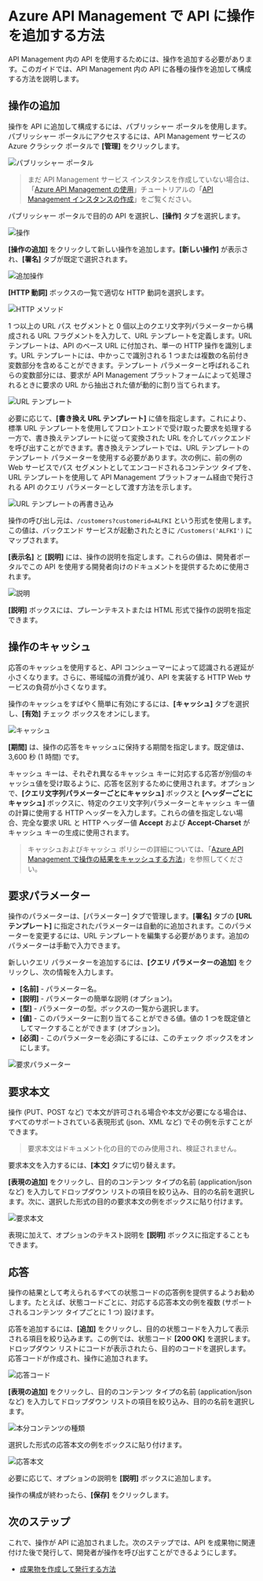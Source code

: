 <properties 
	pageTitle="Azure API Management で API に操作を追加する方法 | Microsoft Azure" 
	description="Azure API Management で API に操作を追加する方法について説明します。" 
	services="api-management" 
	documentationCenter="" 
	authors="steved0x" 
	manager="erikre" 
	editor=""/>

<tags 
	ms.service="api-management" 
	ms.workload="mobile" 
	ms.tgt_pltfrm="na" 
	ms.devlang="na" 
	ms.topic="article" 
	ms.date="05/25/2016" 
	ms.author="sdanie"/>

# Azure API Management で API に操作を追加する方法

API Management 内の API を使用するためには、操作を追加する必要があります。このガイドでは、API Management 内の API に各種の操作を追加して構成する方法を説明します。

## <a name="add-operation"> </a>操作の追加

操作を API に追加して構成するには、パブリッシャー ポータルを使用します。パブリッシャー ポータルにアクセスするには、API Management サービスの Azure クラシック ポータルで **[管理]** をクリックします。

![パブリッシャー ポータル][api-management-management-console]

>まだ API Management サービス インスタンスを作成していない場合は、「[Azure API Management の使用][]」チュートリアルの「[API Management インスタンスの作成][]」をご覧ください。

パブリッシャー ポータルで目的の API を選択し、**[操作]** タブを選択します。

![操作][api-management-operations]

**[操作の追加]** をクリックして新しい操作を追加します。**[新しい操作]** が表示され、**[署名]** タブが既定で選択されます。

![追加操作][api-management-add-operation]

**[HTTP 動詞]** ボックスの一覧で適切な HTTP 動詞を選択します。

![HTTP メソッド][api-management-http-method]

<a name="url-template"></a>

1 つ以上の URL パス セグメントと 0 個以上のクエリ文字列パラメーターから構成される URL フラグメントを入力して、URL テンプレートを定義します。URL テンプレートは、API のベース URL に付加され、単一の HTTP 操作を識別します。URL テンプレートには、中かっこで識別される 1 つまたは複数の名前付き変数部分を含めることができます。テンプレート パラメーターと呼ばれるこれらの変数部分には、要求が API Management プラットフォームによって処理されるときに要求の URL から抽出された値が動的に割り当てられます。

![URL テンプレート][api-management-url-template]

<a name="rewrite-url-template"></a>

必要に応じて、**[書き換え URL テンプレート]** に値を指定します。これにより、標準 URL テンプレートを使用してフロントエンドで受け取った要求を処理する一方で、書き換えテンプレートに従って変換された URL を介してバックエンドを呼び出すことができます。書き換えテンプレートでは、URL テンプレートのテンプレート パラメーターを使用する必要があります。次の例に、前の例の Web サービスでパス セグメントとしてエンコードされるコンテンツ タイプを、URL テンプレートを使用して API Management プラットフォーム経由で発行される API のクエリ パラメーターとして渡す方法を示します。

![URL テンプレートの再書き込み][api-management-url-template-rewrite]

操作の呼び出し元は、`/customers?customerid=ALFKI` という形式を使用します。この値は、バックエンド サービスが起動されたときに `/Customers('ALFKI')` にマップされます。


**[表示名]** と **[説明]** には、操作の説明を指定します。これらの値は、開発者ポータルでこの API を使用する開発者向けのドキュメントを提供するために使用されます。

![説明][api-management-description]

**[説明]** ボックスには、プレーンテキストまたは HTML 形式で操作の説明を指定できます。

## <a name="operation-caching"> </a>操作のキャッシュ

応答のキャッシュを使用すると、API コンシューマーによって認識される遅延が小さくなります。さらに、帯域幅の消費が減り、API を実装する HTTP Web サービスの負荷が小さくなります。

操作のキャッシュをすばやく簡単に有効にするには、**[キャッシュ]** タブを選択し、**[有効]** チェック ボックスをオンにします。

![キャッシュ][api-management-caching-tab]

**[期間]** は、操作の応答をキャッシュに保持する期間を指定します。既定値は、3,600 秒 (1 時間) です。

キャッシュ キーは、それぞれ異なるキャッシュ キーに対応する応答が別個のキャッシュ値を受け取るように、応答を区別するために使用されます。オプションで、**[クエリ文字列パラメーターごとにキャッシュ]** ボックスと **[ヘッダーごとにキャッシュ]** ボックスに、特定のクエリ文字列パラメーターとキャッシュ キー値の計算に使用する HTTP ヘッダーを入力します。これらの値を指定しない場合、完全な要求 URL と HTTP ヘッダー値 **Accept** および **Accept-Charset** がキャッシュ キーの生成に使用されます。

>キャッシュおよびキャッシュ ポリシーの詳細については、「[Azure API Management で操作の結果をキャッシュする方法][]」を参照してください。


## <a name="request-parameters"> </a>要求パラメーター

操作のパラメーターは、[パラメーター] タブで管理します。**[署名]** タブの **[URL テンプレート]** に指定されたパラメーターは自動的に追加されます。このパラメーターを変更するには、URL テンプレートを編集する必要があります。追加のパラメーターは手動で入力できます。

新しいクエリ パラメーターを追加するには、**[クエリ パラメーターの追加]** をクリックし、次の情報を入力します。

-	**[名前]** - パラメーター名。
-	**[説明]** - パラメーターの簡単な説明 (オプション)。
-	**[型]** - パラメーターの型。ボックスの一覧から選択します。
-	**[値]** - このパラメーターに割り当てることができる値。値の 1 つを既定値としてマークすることができます (オプション)。
-	**[必須]** - このパラメーターを必須にするには、このチェック ボックスをオンにします。 

![要求パラメーター][api-management-request-parameters]

## <a name="request-body"> </a>要求本文

操作 (PUT、POST など) で本文が許可される場合や本文が必要になる場合は、すべてのサポートされている表現形式 (json、XML など) でその例を示すことができます。

>要求本文はドキュメント化の目的でのみ使用され、検証されません。

要求本文を入力するには、**[本文]** タブに切り替えます。

**[表現の追加]** をクリックし、目的のコンテンツ タイプの名前 (application/json など) を入力してドロップダウン リストの項目を絞り込み、目的の名前を選択します。次に、選択した形式の目的の要求本文の例をボックスに貼り付けます。

![要求本文][api-management-request-body]

表現に加えて、オプションのテキスト説明を **[説明]** ボックスに指定することもできます。

## <a name="responses"> </a>応答

操作の結果として考えられるすべての状態コードの応答例を提供するようお勧めします。たとえば、状態コードごとに、対応する応答本文の例を複数 (サポートされるコンテンツ タイプごとに 1 つ) 設けます。

応答を追加するには、**[追加]** をクリックし、目的の状態コードを入力して表示される項目を絞り込みます。この例では、状態コード **[200 OK]** を選択します。ドロップダウン リストにコードが表示されたら、目的のコードを選択します。応答コードが作成され、操作に追加されます。

![応答コード][api-management-response-code]

**[表現の追加]** をクリックし、目的のコンテンツ タイプの名前 (application/json など) を入力してドロップダウン リストの項目を絞り込み、目的の名前を選択します。

![本分コンテンツの種類][api-management-response-body-content-type]

選択した形式の応答本文の例をボックスに貼り付けます。

![応答本文][api-management-response-body]

必要に応じて、オプションの説明を **[説明]** ボックスに追加します。

操作の構成が終わったら、**[保存]** をクリックします。


## <a name="next-steps"> </a>次のステップ

これで、操作が API に追加されました。次のステップでは、API を成果物に関連付けた後で発行して、開発者が操作を呼び出すことができるようにします。

-	[成果物を作成して発行する方法][]

[api-management-management-console]: ./media/api-management-howto-add-operations/api-management-management-console.png
[api-management-operations]: ./media/api-management-howto-add-operations/api-management-operations.png
[api-management-add-operation]: ./media/api-management-howto-add-operations/api-management-add-operation.png
[api-management-http-method]: ./media/api-management-howto-add-operations/api-management-http-method.png
[api-management-url-template]: ./media/api-management-howto-add-operations/api-management-url-template.png
[api-management-url-template-rewrite]: ./media/api-management-howto-add-operations/api-management-url-template-rewrite.png
[api-management-description]: ./media/api-management-howto-add-operations/api-management-description.png
[api-management-caching-tab]: ./media/api-management-howto-add-operations/api-management-caching-tab.png
[api-management-request-parameters]: ./media/api-management-howto-add-operations/api-management-request-parameters.png
[api-management-request-body]: ./media/api-management-howto-add-operations/api-management-request-body.png
[api-management-response-code]: ./media/api-management-howto-add-operations/api-management-response-code.png
[api-management-response-body-content-type]: ./media/api-management-howto-add-operations/api-management-response-body-content-type.png
[api-management-response-body]: ./media/api-management-howto-add-operations/api-management-response-body.png


[api-management-contoso-api]: ./media/api-management-howto-add-operations/api-management-contoso-api.png

[api-management-add-new-api]: ./media/api-management-howto-add-operations/api-management-add-new-api.png
[api-management-api-settings]: ./media/api-management-howto-add-operations/api-management-api-settings.png
[api-management-api-settings-credentials]: ./media/api-management-howto-add-operations/api-management-api-settings-credentials.png
[api-management-api-summary]: ./media/api-management-howto-add-operations/api-management-api-summary.png
[api-management-echo-operations]: ./media/api-management-howto-add-operations/api-management-echo-operations.png

[Add an operation]: #add-operation
[Operation caching]: #operation-caching
[Request parameters]: #request-parameters
[Request body]: #request-body
[Responses]: #responses
[Next steps]: #next-steps

[API Management インスタンスの作成]: api-management-get-started.md
[Azure API Management の使用]: api-management-get-started.md#create-service-instance

[How to add operations to an API]: api-management-howto-add-operations.md
[成果物を作成して発行する方法]: api-management-howto-add-products.md
[Azure API Management で操作の結果をキャッシュする方法]: api-management-howto-cache.md

<!---HONumber=AcomDC_0525_2016-->